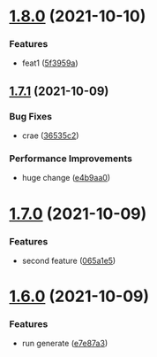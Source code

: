 # [1.8.0](https://github.com/fpetkovski/test-semantic-release/compare/v1.7.1...v1.8.0) (2021-10-10)


### Features

* feat1 ([5f3959a](https://github.com/fpetkovski/test-semantic-release/commit/5f3959a71959aca545f32158583d7967cb19ca4b))

## [1.7.1](https://github.com/fpetkovski/test-semantic-release/compare/v1.7.0...v1.7.1) (2021-10-09)


### Bug Fixes

* crae ([36535c2](https://github.com/fpetkovski/test-semantic-release/commit/36535c2dad054534b75bae028b166618494606b0))


### Performance Improvements

* huge change ([e4b9aa0](https://github.com/fpetkovski/test-semantic-release/commit/e4b9aa037a69c5075bb91425d60cb32b81632451))

# [1.7.0](https://github.com/fpetkovski/test-semantic-release/compare/v1.6.0...v1.7.0) (2021-10-09)


### Features

* second feature ([065a1e5](https://github.com/fpetkovski/test-semantic-release/commit/065a1e58253eeb810ae19e3ec15e4cf32ebada46))

# [1.6.0](https://github.com/fpetkovski/test-semantic-release/compare/v1.5.0...v1.6.0) (2021-10-09)


### Features

* run generate ([e7e87a3](https://github.com/fpetkovski/test-semantic-release/commit/e7e87a305092ed241fff46b1e28b8e7c828f1026))
